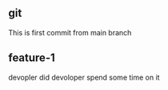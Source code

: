 ## git
This is first commit from main branch

## feature-1
devopler did
devoloper spend some time on it